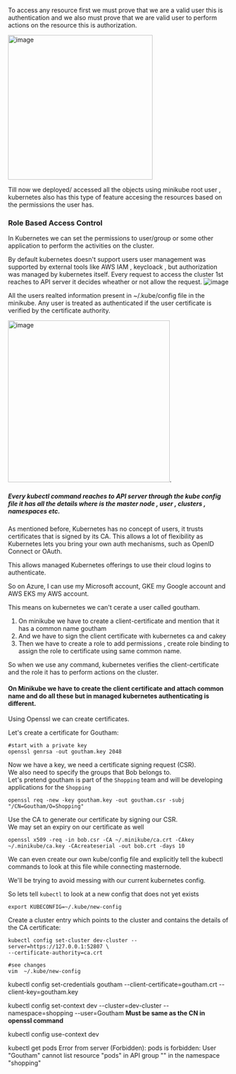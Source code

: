To access any resource first we must prove that we are a valid user this is authentication and we also  must prove that we are valid user to perform actions on the
resource this is  authorization.

<img width="328" alt="image" src="https://github.com/KORLA2/Kubernetes/assets/96729391/24b21bf5-fb45-41ba-a87b-5e84fc30d123">

Till now we deployed/ accessed all the objects using minikube root user , kubernetes also has this type of feature  accesing the resources based on the permissions 
the user has.

 ### Role Based Access Control
 In Kubernetes we can set the permissions to  user/group or some other application to perform the activities on the cluster.


By default kubernetes doesn't support users user management was supported by external tools like AWS IAM , keycloack , but authorization was managed by kubernetes itself.
Every request to access the cluster 1st reaches to API server it decides wheather or not allow the request. 
![image](https://github.com/KORLA2/Kubernetes/assets/96729391/977a7980-a464-457a-8918-2624a7c78f00)


All the users realted information present in ~/.kube/config file in the minikube. Any user is treated as authenticated if the user certificate is verified by the 
certificate authority.

<img width="367" alt="image" src="https://github.com/KORLA2/Kubernetes/assets/96729391/92486444-1899-4db6-a8fb-7c31f83e01d7">.


##### Every kubectl command reaches to API server through the kube config file it has all the details where is the master node , user , clusters , namespaces etc.

As mentioned before, Kubernetes has no concept of users, it trusts certificates that is signed by its CA.
This allows a lot of flexibility as Kubernetes lets you bring your own auth mechanisms, such as OpenID Connect or OAuth.

This allows managed Kubernetes offerings to use their cloud logins to authenticate.

So on Azure, I can use my Microsoft account, GKE my Google account and AWS EKS my AWS account.

This means on kubernetes we can't cerate a user called goutham.

1. On minikube we have to create a client-certificate and mention that it has a common name goutham 
2. And we have to sign the client certificate with kubernetes ca and cakey
3. Then we have to create a role to add permissions , create role binding to assign the role to certificate using same common name. 

So when we use any command, kubernetes verifies the client-certificate and the role it has to perform actions on the cluster.

#### On Minikube we have to create the client certificate and attach common name and do all these but in managed kubernetes authenticating is different.

Using Openssl we can create certificates.

Let's create a certificate for Goutham:


```
#start with a private key
openssl genrsa -out goutham.key 2048
```

Now we have a key, we need a certificate signing request (CSR). </br>
We also need to specify the groups that Bob belongs to. </br>
Let's pretend goutham is part of the `Shopping` team and will be developing 
applications for the `Shopping` 

```
openssl req -new -key goutham.key -out goutham.csr -subj "/CN=Goutham/O=Shopping"
```

Use the CA to generate our certificate by signing our CSR. </br>
We may set an expiry on our certificate as well

```
openssl x509 -req -in bob.csr -CA ~/.minikube/ca.crt -CAkey ~/.minikube/ca.key -CAcreateserial -out bob.crt -days 10

```

We can even create our own kube/config file and explicitly tell the kubectl commands to look at this file while connecting masternode.

We'll be trying to avoid messing with our current kubernetes config. </br>

So lets tell `kubectl` to look at a new config that does not yet exists 

```
export KUBECONFIG=~/.kube/new-config
```

Create a cluster entry which points to the cluster and contains the details of the CA certificate:


```
kubectl config set-cluster dev-cluster --server=https://127.0.0.1:52807 \
--certificate-authority=ca.crt

#see changes 
vim  ~/.kube/new-config
```


kubectl config set-credentials goutham --client-certificate=goutham.crt  --client-key=goutham.key 

kubectl config set-context dev --cluster=dev-cluster --namespace=shopping --user=Goutham  <b>Must be same as the CN in openssl command </b> 

kubectl config use-context dev

kubectl get pods
Error from server (Forbidden): pods is forbidden: User "Goutham" cannot list resource "pods" in API group "" in the namespace "shopping"




